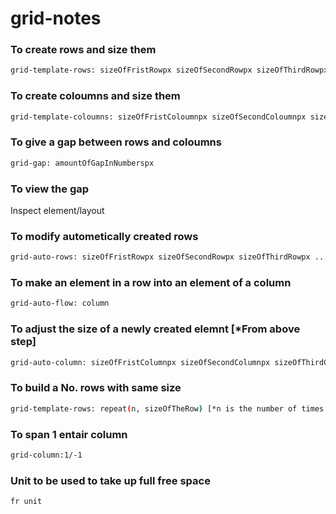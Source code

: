 # grid-notes
### To create rows and size them
```bash
grid-template-rows: sizeOfFristRowpx sizeOfSecondRowpx sizeOfThirdRowpx ...
```

### To create coloumns and size them
```bash
grid-template-coloumns: sizeOfFristColoumnpx sizeOfSecondColoumnpx sizeOfThirdColoumnpx ...
```

### To give a gap between rows and coloumns
```bash
grid-gap: amountOfGapInNumberspx
```

### To view the gap
Inspect element/layout

### To modify autometically created rows
```bash
grid-auto-rows: sizeOfFristRowpx sizeOfSecondRowpx sizeOfThirdRowpx ...
```

### To make an element in a row into an element of a column
```bash
grid-auto-flow: column
```

### To adjust the size of a newly created elemnt [*From above step]
```bash
grid-auto-column: sizeOfFristColumnpx sizeOfSecondColumnpx sizeOfThirdColumnpx ...
```

### To build a No. rows with same size
```bash
grid-template-rows: repeat(n, sizeOfTheRow) [*n is the number of times you want to repeat the column]
```
### To span 1 entair column
```bash
grid-column:1/-1
```

### Unit to be used to take up full free space
```bash
fr unit
```
